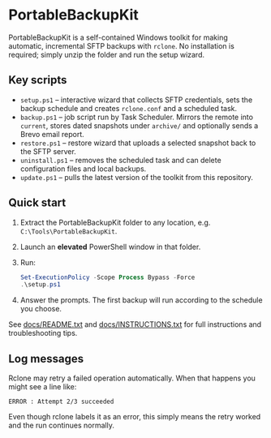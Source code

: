 # PortableBackupKit

PortableBackupKit is a self-contained Windows toolkit for making automatic, incremental SFTP backups with `rclone`.
No installation is required; simply unzip the folder and run the setup wizard.

## Key scripts

- `setup.ps1` – interactive wizard that collects SFTP credentials, sets the backup schedule and creates `rclone.conf` and a scheduled task.
- `backup.ps1` – job script run by Task Scheduler. Mirrors the remote into `current`, stores dated snapshots under `archive/` and optionally sends a Brevo email report.
- `restore.ps1` – restore wizard that uploads a selected snapshot back to the SFTP server.
- `uninstall.ps1` – removes the scheduled task and can delete configuration files and local backups.
- `update.ps1` – pulls the latest version of the toolkit from this repository.

## Quick start

1. Extract the PortableBackupKit folder to any location, e.g. `C:\Tools\PortableBackupKit`.
2. Launch an **elevated** PowerShell window in that folder.
3. Run:

    ```powershell
    Set-ExecutionPolicy -Scope Process Bypass -Force
    .\setup.ps1
    ```
4. Answer the prompts. The first backup will run according to the schedule you choose.

See [docs/README.txt](docs/README.txt) and [docs/INSTRUCTIONS.txt](docs/INSTRUCTIONS.txt) for full instructions and troubleshooting tips.

## Log messages

Rclone may retry a failed operation automatically. When that happens you might see a line like:

```text
ERROR : Attempt 2/3 succeeded
```

Even though rclone labels it as an error, this simply means the retry worked and the run continues normally.
